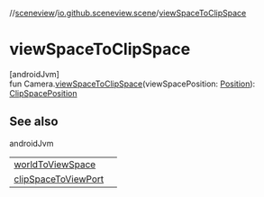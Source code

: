 //[sceneview](../../index.md)/[io.github.sceneview.scene](index.md)/[viewSpaceToClipSpace](view-space-to-clip-space.md)

# viewSpaceToClipSpace

[androidJvm]\
fun Camera.[viewSpaceToClipSpace](view-space-to-clip-space.md)(viewSpacePosition: [Position](../io.github.sceneview.math/index.md#945960193%2FClasslikes%2F-1571379623)): [ClipSpacePosition](index.md#1417114357%2FClasslikes%2F-1571379623)

## See also

androidJvm

| | |
|---|---|
| [worldToViewSpace](world-to-view-space.md) |  |
| [clipSpaceToViewPort](../io.github.sceneview.view/clip-space-to-view-port.md) |  |
